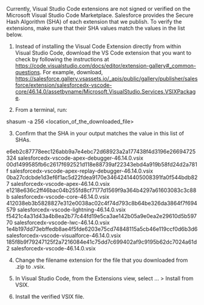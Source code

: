 Currently, Visual Studio Code extensions are not signed or verified on the
Microsoft Visual Studio Code Marketplace. Salesforce provides the Secure Hash
Algorithm (SHA) of each extension that we publish. To verify the extensions,
make sure that their SHA values match the values in the list below.

1. Instead of installing the Visual Code Extension directly from within Visual
   Studio Code, download the VS Code extension that you want to check by
   following the instructions at
   https://code.visualstudio.com/docs/editor/extension-gallery#_common-questions.
   For example, download,
   https://salesforce.gallery.vsassets.io/_apis/public/gallery/publisher/salesforce/extension/salesforcedx-vscode-core/46.14.0/assetbyname/Microsoft.VisualStudio.Services.VSIXPackage.

2. From a terminal, run:

shasum -a 256 <location_of_the_downloaded_file>

3. Confirm that the SHA in your output matches the value in this list of SHAs.

e6eb2c87778eec126abb9a7e4ebc72d68923a2a177438f4d3196e26694725324  salesforcedx-vscode-apex-debugger-46.14.0.vsix
00d1499585fb6c2617f692521d118e88739af22343ebd4a919b58fd24d2a781f  salesforcedx-vscode-apex-replay-debugger-46.14.0.vsix
0ba27cdcbde1d3ef6f1ac5d22fdea9170e34642414405008391fa0f544bdb827  salesforcedx-vscode-apex-46.14.0.vsix
e1218e636c2ff46bac04b255fd8cf7177d1569f9a364b4297a61603083c3c88b  salesforcedx-vscode-core-46.14.0.vsix
412038eb3b5828827e312e0038ac02c4f74d793c8b64be326da3864f7f694579  salesforcedx-vscode-lightning-46.14.0.vsix
f5421c4a31d43a4b8ea2b77c44fd19e5ca3ae142b05a9e0ea2e29610d5b59770  salesforcedx-vscode-lwc-46.14.0.vsix
1e4b197dd73ebffedb8ae4f5fde6203e75cd74848115a5cb46e119ccf0d6b3d6  salesforcedx-vscode-visualforce-46.14.0.vsix
185f8b9f79247125f2a7216084e41c75dd7c699402af9c9195b62dc7024a61d2  salesforcedx-vscode-46.14.0.vsix


4. Change the filename extension for the file that you downloaded from .zip to
.vsix.

5. In Visual Studio Code, from the Extensions view, select ... > Install from
VSIX.

6. Install the verified VSIX file.
